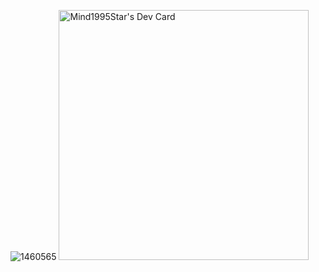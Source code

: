 ![1460565](https://user-images.githubusercontent.com/105137625/173499494-7bbd1b5c-f683-4288-9125-7db2f588d2f2.jpg)
<a href="https://app.daily.dev/MindStar"><img src="https://api.daily.dev/devcards/aba7c016d8e6496cb3cbdc2e145967db.png?r=ca7" width="400" alt="Mind1995Star's Dev Card"/></a>
